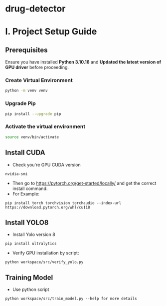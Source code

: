 # drug-detector

# I. Project Setup Guide

## Prerequisites

Ensure you have installed **Python 3.10.16** and **Updated the latest version of GPU driver** before proceeding.

### Create Virtual Environment
```sh
python -m venv venv
```

### Upgrade Pip
```sh
pip install --upgrade pip
```

### Activate the virtual environment
```sh
source venv/bin/activate
```

## Install CUDA
- Check you're GPU CUDA version
```
nvidia-smi
```
- Then go to https://pytorch.org/get-started/locally/ and get the correct install command.
- For Example:
```
pip install torch torchvision torchaudio --index-url https://download.pytorch.org/whl/cu118
```

## Install YOLO8
- Install Yolo version 8
```
pip install ultralytics
```
- Verify GPU installation by script:
```
python workspace/src/verify_yolo.py
```

## Training Model
- Use python script
```
python workspace/src/train_model.py --help for more details
```
